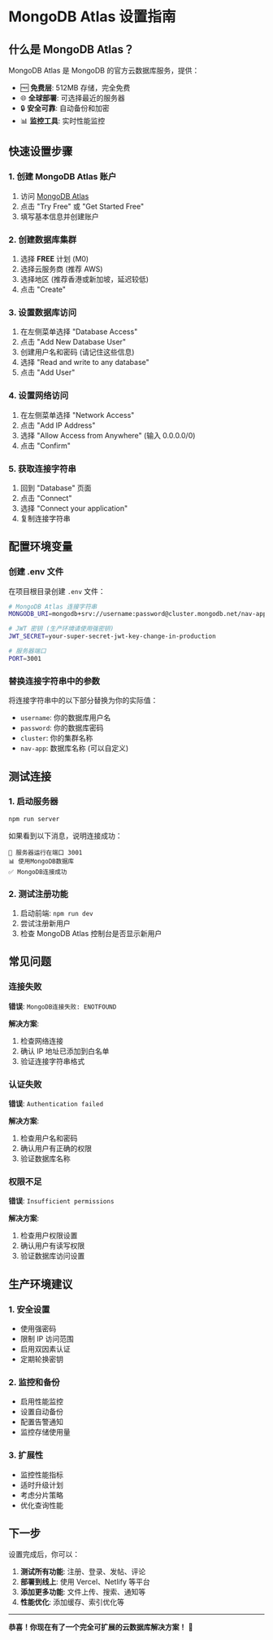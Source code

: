 # MongoDB Atlas 设置指南

## 什么是 MongoDB Atlas？

MongoDB Atlas 是 MongoDB 的官方云数据库服务，提供：
- 🆓 **免费层**: 512MB 存储，完全免费
- 🌐 **全球部署**: 可选择最近的服务器
- 🔒 **安全可靠**: 自动备份和加密
- 📊 **监控工具**: 实时性能监控

## 快速设置步骤

### 1. 创建 MongoDB Atlas 账户

1. 访问 [MongoDB Atlas](https://www.mongodb.com/atlas)
2. 点击 "Try Free" 或 "Get Started Free"
3. 填写基本信息并创建账户

### 2. 创建数据库集群

1. 选择 **FREE** 计划 (M0)
2. 选择云服务商 (推荐 AWS)
3. 选择地区 (推荐香港或新加坡，延迟较低)
4. 点击 "Create"

### 3. 设置数据库访问

1. 在左侧菜单选择 "Database Access"
2. 点击 "Add New Database User"
3. 创建用户名和密码 (请记住这些信息)
4. 选择 "Read and write to any database"
5. 点击 "Add User"

### 4. 设置网络访问

1. 在左侧菜单选择 "Network Access"
2. 点击 "Add IP Address"
3. 选择 "Allow Access from Anywhere" (输入 0.0.0.0/0)
4. 点击 "Confirm"

### 5. 获取连接字符串

1. 回到 "Database" 页面
2. 点击 "Connect"
3. 选择 "Connect your application"
4. 复制连接字符串

## 配置环境变量

### 创建 .env 文件

在项目根目录创建 `.env` 文件：

```bash
# MongoDB Atlas 连接字符串
MONGODB_URI=mongodb+srv://username:password@cluster.mongodb.net/nav-app?retryWrites=true&w=majority

# JWT 密钥 (生产环境请使用强密钥)
JWT_SECRET=your-super-secret-jwt-key-change-in-production

# 服务器端口
PORT=3001
```

### 替换连接字符串中的参数

将连接字符串中的以下部分替换为你的实际值：
- `username`: 你的数据库用户名
- `password`: 你的数据库密码
- `cluster`: 你的集群名称
- `nav-app`: 数据库名称 (可以自定义)

## 测试连接

### 1. 启动服务器

```bash
npm run server
```

如果看到以下消息，说明连接成功：
```
🚀 服务器运行在端口 3001
📊 使用MongoDB数据库
✅ MongoDB连接成功
```

### 2. 测试注册功能

1. 启动前端: `npm run dev`
2. 尝试注册新用户
3. 检查 MongoDB Atlas 控制台是否显示新用户

## 常见问题

### 连接失败

**错误**: `MongoDB连接失败: ENOTFOUND`

**解决方案**:
1. 检查网络连接
2. 确认 IP 地址已添加到白名单
3. 验证连接字符串格式

### 认证失败

**错误**: `Authentication failed`

**解决方案**:
1. 检查用户名和密码
2. 确认用户有正确的权限
3. 验证数据库名称

### 权限不足

**错误**: `Insufficient permissions`

**解决方案**:
1. 检查用户权限设置
2. 确认用户有读写权限
3. 验证数据库访问设置

## 生产环境建议

### 1. 安全设置

- 使用强密码
- 限制 IP 访问范围
- 启用双因素认证
- 定期轮换密钥

### 2. 监控和备份

- 启用性能监控
- 设置自动备份
- 配置告警通知
- 监控存储使用量

### 3. 扩展性

- 监控性能指标
- 适时升级计划
- 考虑分片策略
- 优化查询性能

## 下一步

设置完成后，你可以：

1. **测试所有功能**: 注册、登录、发帖、评论
2. **部署到线上**: 使用 Vercel、Netlify 等平台
3. **添加更多功能**: 文件上传、搜索、通知等
4. **性能优化**: 添加缓存、索引优化等

---

**恭喜！你现在有了一个完全可扩展的云数据库解决方案！** 🎉
